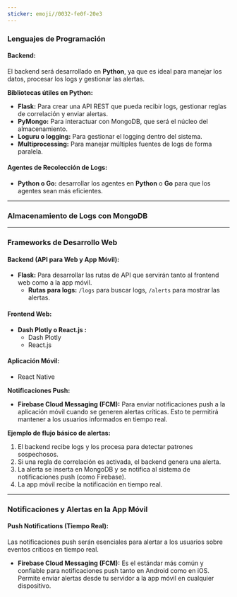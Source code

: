 ```yaml
---
sticker: emoji//0032-fe0f-20e3
---
```

### **Lenguajes de Programación**

#### **Backend:**

El backend será desarrollado en **Python**, ya que es ideal para manejar los datos, procesar los logs y gestionar las alertas.

**Bibliotecas útiles en Python:**

- **Flask:** Para crear una API REST que pueda recibir logs, gestionar reglas de correlación y enviar alertas.
- **PyMongo:** Para interactuar con MongoDB, que será el núcleo del almacenamiento.
- **Loguru o logging:** Para gestionar el logging dentro del sistema.
- **Multiprocessing:** Para manejar múltiples fuentes de logs de forma paralela.

#### **Agentes de Recolección de Logs:**

- **Python o Go:** desarrollar los agentes en **Python** o **Go** para que los agentes sean más eficientes.


---

### **Almacenamiento de Logs con MongoDB**


---

### **Frameworks de Desarrollo Web**

#### **Backend (API para Web y App Móvil):**

- **Flask:** Para desarrollar las rutas de API que servirán tanto al frontend web como a la app móvil.
    - **Rutas para logs:** `/logs` para buscar logs, `/alerts` para mostrar las alertas.

#### **Frontend Web:**

- **Dash Plotly o React.js :**
    - Dash Plotly
    - React.js

#### **Aplicación Móvil:**

- React Native

**Notificaciones Push:**

- **Firebase Cloud Messaging (FCM):** Para enviar notificaciones push a la aplicación móvil cuando se generen alertas críticas. Esto te permitirá mantener a los usuarios informados en tiempo real.

**Ejemplo de flujo básico de alertas:**

1. El backend recibe logs y los procesa para detectar patrones sospechosos.
2. Si una regla de correlación es activada, el backend genera una alerta.
3. La alerta se inserta en MongoDB y se notifica al sistema de notificaciones push (como Firebase).
4. La app móvil recibe la notificación en tiempo real.


---

### **Notificaciones y Alertas en la App Móvil**

#### **Push Notifications (Tiempo Real):**

Las notificaciones push serán esenciales para alertar a los usuarios sobre eventos críticos en tiempo real.

- **Firebase Cloud Messaging (FCM):** Es el estándar más común y confiable para notificaciones push tanto en Android como en iOS. Permite enviar alertas desde tu servidor a la app móvil en cualquier dispositivo.
